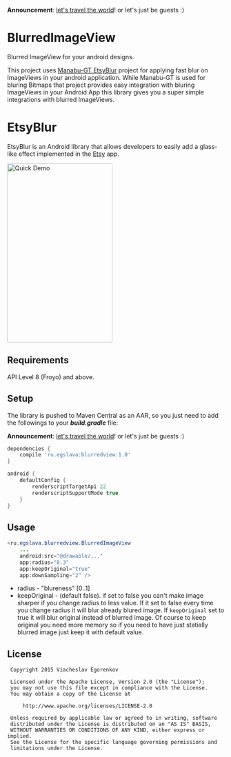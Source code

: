 **Announcement**: [let's travel the world](https://github.com/egslava/edittext-mask/issues/65)! or let's just be guests :)

# BlurredImageView
Blurred ImageView for your android designs. 

This project uses [Manabu-GT EtsyBlur](https://github.com/Manabu-GT/EtsyBlur) project for applying fast blur on ImageViews in your android application. While Manabu-GT is used for bluring Bitmaps that project provides easy integration with bluring ImageViews in your Android App this library gives you a super simple integrations with blurred ImageViews.

EtsyBlur
===========

EtsyBlur is an Android library that allows developers to easily add a glass-like effect 
implemented in the [Etsy][1] app.

<img src="https://raw.github.com/Manabu-GT/EtsyBlur/master/art/readme_demo.gif" width=244 height=415 alt="Quick Demo">


Requirements
-------------
API Level 8 (Froyo) and above.

Setup
------
The library is pushed to Maven Central as an AAR, so you just need to add the followings to your ***build.gradle*** file:

**Announcement**: [let's travel the world](https://github.com/egslava/edittext-mask/issues/65)! or let's just be guests :)

```groovy
dependencies {
    compile 'ru.egslava:blurredview:1.0'
}

android {
    defaultConfig {
        renderscriptTargetApi 22
        renderscriptSupportMode true
    }
}
```

Usage
------
```java
<ru.egslava.blurredview.BlurredImageView
    ...
    android:src="@drawable/..."
    app:radius="0.3"
    app:keepOriginal="true"
    app:downSampling="2" />
```
 - radius - "blureness" [0..1]
 - keepOriginal - (default false). if set to false you can't make image sharper if you change radius to less value. If it set to false every time you change radius it will blur already blured image. If `keepOriginal` set to true it will blur original instead of blurred image. Of course to keep original you need more memory so if you need to have just statially blurred image just keep it with default value.

License
----------

```
 Copyright 2015 Viacheslav Egorenkov

 Licensed under the Apache License, Version 2.0 (the "License");
 you may not use this file except in compliance with the License.
 You may obtain a copy of the License at

     http://www.apache.org/licenses/LICENSE-2.0

 Unless required by applicable law or agreed to in writing, software
 distributed under the License is distributed on an "AS IS" BASIS,
 WITHOUT WARRANTIES OR CONDITIONS OF ANY KIND, either express or implied.
 See the License for the specific language governing permissions and
 limitations under the License.

```

[1]: https://play.google.com/store/apps/details?id=com.etsy.android
